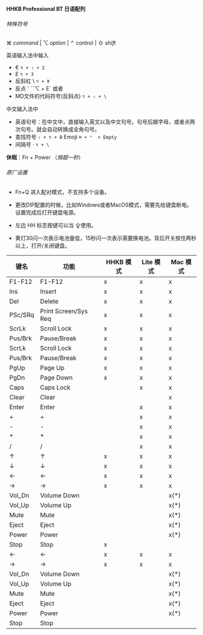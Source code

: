 **HHKB Professional BT 日语配列**

###### 特殊符号

⌘ *command*  | ⌥  *option*  |  ⌃  control  |  ⇧ *shift* 

英语输入法中输入 
- € `⌥ + ⇧ + 2`
- £ `⌥ + 3`
- 反斜杠 \ `⌥ + ¥`
- 反点 **´** ``⌥ + E` 或者 
- MD文件的代码符号(反斜点) `⌥ + ⇧ + \` 

中文输入法中

- 英语句号：在中文中，直接输入英文以及中文句号。句号后跟字母，或者点两次句号。就会自动转换成全角句号。
- 查找符号 `⇧ + ⌥ + B`   Emoji `⌘ + ⌃  + Empty`
- 间隔号 · `⌥ + \`

**休眠**：Fn + Power （*按超一秒*）



###### 原厂设置

- Fn+Q 进入配对模式，不支持多个设备。

- 更改DIP配置的时候，比如Windows或者MacOS模式，需要先给键盘断电。设置完成后打开键盘电源。

- 左边 HH 标志按键可以当 ⇪使用。

- 黄灯30闪一次表示电池量低，15秒闪一次表示需要换电池。背后开关按住两秒以上，打开/关闭键盘。

  

| 键名    | 功能                 | HHKB 模式 | Lite 模式 | Mac 模式 |
| ------- | -------------------- | --------- | --------- | -------- |
| F1-F12  | F1-F12               | x         | x         | x        |
| Ins     | Insert               | x         | x         | x        |
| Del     | Delete               | x         | x         | x        |
| PSc/SRq | Print Screen/Sys Req | x         | x         | x        |
| ScrLk   | Scroll Lock          | x         | x         | x        |
| Pus/Brk | Pause/Break          | x         | x         | x        |
| ScrLk   | Scroll Lock          | x         | x         | x        |
| Pus/Brk | Pause/Break          | x         | x         | x        |
| PgUp    | Page Up              | x         | x         | x        |
| PgDn    | Page Down            | x         | x         | x        |
| Caps    | Caps Lock            |           | x         | x        |
| Clear   | Clear                |           |           | x        |
| Enter   | Enter                |           | x         | x        |
| +       | +                    |           | x         | x        |
| -       | -                    |           | x         | x        |
| *       | *                    |           | x         | x        |
| /       | /                    |           | x         | x        |
| ↑       | ↑                    | x         | x         | x        |
| ↓       | ↓                    | x         | x         | x        |
| ←       | ←                    | x         | x         | x        |
| →       | →                    | x         | x         | x        |
| Vol_Dn  | Volume Down          |           |           | x(*)     |
| Vol_Up  | Volume Up            |           |           | x(*)     |
| Mute    | Mute                 |           |           | x(*)     |
| Eject   | Eject                |           |           | x(*)     |
| Power   | Power                |           |           | x(*)     |
| Stop    | Stop                 | x         |           |          |
| ←       | ←                    | x         | x         | x        |
| →       | →                    | x         | x         | x        |
| Vol_Dn  | Volume Down          |           |           | x(*)     |
| Vol_Up  | Volume Up            |           |           | x(*)     |
| Mute    | Mute                 |           |           | x(*)     |
| Eject   | Eject                |           |           | x(*)     |
| Power   | Power                |           |           | x(*)     |
| Stop    | Stop                 |           |           |          |